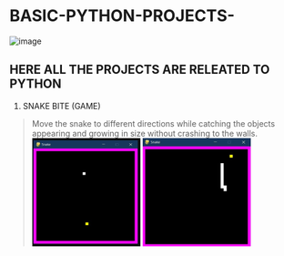 # BASIC-PYTHON-PROJECTS-
![image](https://user-images.githubusercontent.com/75584422/124365148-c16dbe80-dc63-11eb-851c-2474def01db1.png)


HERE ALL THE PROJECTS ARE RELEATED TO PYTHON 
---------------------------------------------

1. SNAKE BITE (GAME)
  > Move the snake to different directions while catching the objects appearing and growing in size without crashing to the walls.
  > <img src="images/SNAKE.jpg" width="190" height="190" align="middle" />
  > <img src="images/SNAKE2.jpg" width="190" height="190" align="middle" />

 

